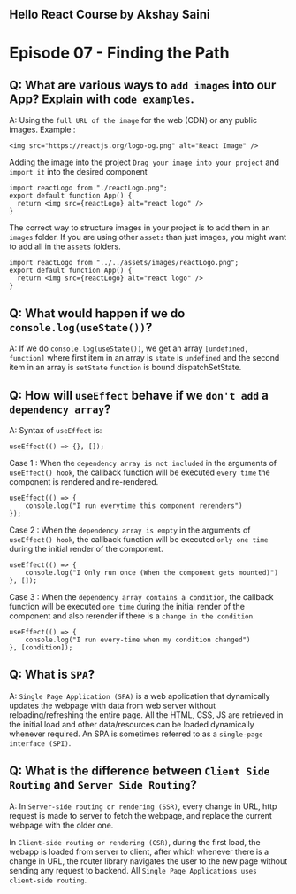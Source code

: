 ## Hello React Course by Akshay Saini

# Episode 07 - Finding the Path

## Q: What are various ways to `add images` into our App? Explain with `code examples`.

A: Using the `full URL of the image` for the web (CDN) or any public images.
Example :

```
<img src="https://reactjs.org/logo-og.png" alt="React Image" />
```

Adding the image into the project
`Drag your image into your project` and `import it` into the desired component

```
import reactLogo from "./reactLogo.png";
export default function App() {
  return <img src={reactLogo} alt="react logo" />
}
```

The correct way to structure images in your project is to add them in an `images` folder. If you are using other `assets` than just images, you might want to add all in the `assets` folders.

```
import reactLogo from "../../assets/images/reactLogo.png";
export default function App() {
  return <img src={reactLogo} alt="react logo" />
}
```

## Q: What would happen if we do `console.log(useState())`?

A: If we do `console.log(useState())`, we get an array `[undefined, function]` where first item in an array is `state` is `undefined` and the second item in an array is `setState` `function` is bound dispatchSetState.

## Q: How will `useEffect` behave if we `don't add` a `dependency array`?

A: Syntax of `useEffect` is:

```
useEffect(() => {}, []);
```

Case 1 : When the `dependency array is not included` in the arguments of `useEffect() hook`, the callback function will be executed `every time` the component is rendered and re-rendered.

```
useEffect(() => {
	console.log("I run everytime this component rerenders")
});
```

Case 2 : When the `dependency array is empty` in the arguments of `useEffect() hook`, the callback function will be executed `only one time` during the initial render of the component.

```
useEffect(() => {
	console.log("I Only run once (When the component gets mounted)")
}, []);
```

Case 3 : When the `dependency array contains a condition`, the callback function will be executed `one time` during the initial render of the component and also rerender if there is a `change in the condition`.

```
useEffect(() => {
	console.log("I run every-time when my condition changed")
}, [condition]);
```

## Q: What is `SPA`?

A: `Single Page Application (SPA)` is a web application that dynamically updates the webpage with data from web server without reloading/refreshing the entire page. All the HTML, CSS, JS are retrieved in the initial load and other data/resources can be loaded dynamically whenever required. An SPA is sometimes referred to as a `single-page interface (SPI)`.

## Q: What is the difference between `Client Side Routing` and `Server Side Routing`?

A: In `Server-side routing or rendering (SSR)`, every change in URL, http request is made to server to fetch the webpage, and replace the current webpage with the older one.

In `Client-side routing or rendering (CSR)`, during the first load, the webapp is loaded from server to client, after which whenever there is a change in URL, the router library navigates the user to the new page without sending any request to backend. All `Single Page Applications uses client-side routing`.

